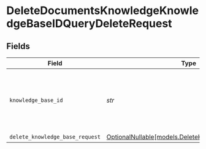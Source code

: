 # DeleteDocumentsKnowledgeKnowledgeBaseIDQueryDeleteRequest


## Fields

| Field                                                                                          | Type                                                                                           | Required                                                                                       | Description                                                                                    |
| ---------------------------------------------------------------------------------------------- | ---------------------------------------------------------------------------------------------- | ---------------------------------------------------------------------------------------------- | ---------------------------------------------------------------------------------------------- |
| `knowledge_base_id`                                                                            | *str*                                                                                          | :heavy_check_mark:                                                                             | The id of the knowledge base to delete or delete documents from                                |
| `delete_knowledge_base_request`                                                                | [OptionalNullable[models.DeleteKnowledgeBaseRequest]](../models/deleteknowledgebaserequest.md) | :heavy_minus_sign:                                                                             | N/A                                                                                            |